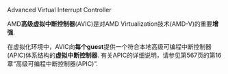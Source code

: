 Advanced Virtual Interrupt Controller

AMD**高级虚拟中断控制器**(AVIC)是对AMD Virtualization技术(AMD-V)的重要**增强**.  

在虚拟化环境中，AVIC向**每个guest**提供一个符合本地高级可编程中断控制器(APIC)体系结构的**虚拟中断控制器**.  有关APIC的详细说明，请参见第567页的第16章“高级可编程中断控制器(APIC)”. 

